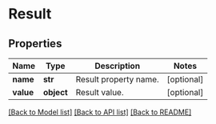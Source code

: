 # Result

## Properties
Name | Type | Description | Notes
------------ | ------------- | ------------- | -------------
**name** | **str** | Result property name. | [optional] 
**value** | **object** | Result value. | [optional] 

[[Back to Model list]](../README.md#documentation-for-models) [[Back to API list]](../README.md#documentation-for-api-endpoints) [[Back to README]](../README.md)


